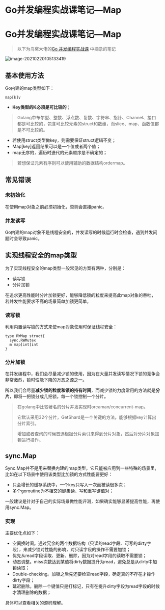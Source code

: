 # Go并发编程实战课笔记—Map


# Go并发编程实战课笔记—Map

> 以下为鸟窝大佬的[Go 并发编程实战课](https://time.geekbang.org/column/intro/100061801) 中摘录的笔记



![image-20210220105133419](https://img.zhengyua.cn/20210220105139.png)



## 基本使用方法

Go内建的map类型如下：

```golang
map[k]v
```

- **Key类型的K必须是可比较的**；

> Golang中布尔型、整数、浮点数、复数、字符串、指针、Channel、接口都是可比较的，包含可比较元素的struct和数组，而slice、map、函数值都是不可比较的。

- 若使用struct类型做key，则需要保证struct逻辑不变；
- Map[key]返回结果可以是一个值或者两个值；
- map无序的，遍历时迭代的元素顺序是不确定的；

> 若想保证元素有序则可以使用辅助的数据结构ordermap。

## 常见错误

### 未初始化

在使用map对象之前必须初始化，否则会直接panic。

### 并发读写

Go内建的map对象不是线程安全的，并发读写的时候运行时会检查，遇到并发问题时会导致panic。

## 实现线程安全的map类型

为了实现线程安全的map类型一般常见的方案有两种，分别是：

- 读写锁
- 分片加锁

在追求更高性能时分片加锁更好，能够降低锁的粒度来提高此map对象的吞吐，若并发性能要求不高的场景简单加锁更简单。

### 读写锁

利用内置读写锁的方式来使map对象使用时保证线程安全：

```golang
type RWMap struct{
  sync.RWMutex
  m map[int]int
}
```

### 分片加锁

在并发编程中，我们会尽量减少锁的使用，因为在大量并发读写情况下锁的竞争会非常激烈，锁时性能下降的万恶之源之一。

所以我们会尽量**减少锁的粒度和锁的持有时间**，而减少锁的力度常用的方法就是**分片**，即将一把锁分成几把锁，每一个锁控制一个分片。

> 在golang中比较著名的分片并发实现时orcaman/concurrent-map。
>
> 它默认采用32个分片，GetShard是一个关键的方法，能够根据key计算出分片索引。
>
> 增加或者查询的时候首选根据分片索引来得到分片对象，然后对分片对象加锁进行操作。

## sync.Map

Sync.Map并不是用来替换内建的map类型，它只能被应用到一些特殊的场景里，比如在以下场景中使用该类型比加锁的方式性能要更好：

- 只会增长的缓存系统中，一个key只写入一次而被读很多次；
- 多个goroutine为不相交的键集读、写和重写键值对；

一般建议是针对于自己的实际场景做性能评测，如果确实能够显著提高性能，再使用sync.Map。

### 实现

主要优化点如下：

- 空间换时间。通过冗余的两个数据结构（只读的read字段、可写的dirty字段），来减少锁对性能的影响，对只读字段的操作不需要加锁；
- 优先从read字段读取、更新、删除，因为对read字段的读取不需要锁；
- 动态调整。miss次数达到某值将dirty数据提升为read，避免总是从dirty中加锁读取；
- Double-checking。加锁之后先还要检查read字段，确定真的不存在才操作dirty字段；
- 延迟删除。删除一个键值只是打标记，只有在提升dirty字段为read字段的时候才清理删除的数据；

具体可以查看相关的源码理解。
